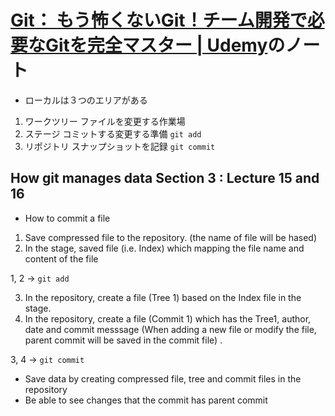 # [Git： もう怖くないGit！チーム開発で必要なGitを完全マスター \| Udemy](https://www.udemy.com/course/unscared_git/)のノート

- ローカルは３つのエリアがある
1. ワークツリー
ファイルを変更する作業場
2. ステージ
コミットする変更する準備 `git add`
3. リポジトリ
スナップショットを記録 `git commit`

## How git manages data Section 3 : Lecture 15 and 16

- How to commit a file
1. Save compressed file to the repository. (the name of file will be hased)
2. In the stage, saved file (i.e. Index) which mapping the file name and content of the file

1, 2 -> `git add`

3. In the repository, create a file (Tree 1) based on the Index file in the stage.
4. In the repository, create a file (Commit 1) which has the Tree1, author, date and commit messsage (When adding a new file or modify the file, parent commit will be saved in the commit file) . 


3, 4 -> `git commit` 

- Save data by creating compressed file, tree and commit files in the repository
- Be able to see changes that the commit has parent commit
